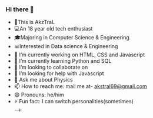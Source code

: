 ### Hi there 👋

- 👋This is AkzTraL
- 💻An 18 year old tech enthusiast </br>
- 🎓Majoring in Computer Science & Engineering
- 📊Interested in Data science & Engineering
- 🔭 I’m currently working on HTML, CSS and Javascript  </br>
- 🌱 I’m currently learning Python and SQL </br>
- 👯 I’m looking to collaborate on </br>
- 🤔 I’m looking for help with Javascript </br>
- 💬 Ask me about Physics </br>
- 📫 How to reach me: mail me at- akstral69@gmail.com </br>
- 😄 Pronouns: he/him </br>
- ⚡ Fun fact: I can switch personalities(sometimes) </br>
-->
